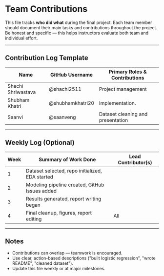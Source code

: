 # Team Contributions

This file tracks **who did what** during the final project. Each team member should document their main tasks and contributions throughout the project. Be honest and specific — this helps instructors evaluate both team and individual effort.

---

## Contribution Log Template

| Name               | GitHub Username  | Primary Roles & Contributions                                                             |
|--------------------|------------------|-------------------------------------------------------------------------------------------|
| Shachi Shriwastava | @shachi2511      | Project management |
| Shubham Khatri     | @shubhamkhatri20 | Implementation.                                                                           |
| Saanvi             | @saanveng        | Dataset cleaning and presentation                                                         |
---

## Weekly Log (Optional)

| Week | Summary of Work Done | Lead Contributor(s)     |
|------|----------------------|--------------------------|
| 1    | Dataset selected, repo initialized, EDA started |             |
| 2    | Modeling pipeline created, GitHub Issues added |                |
| 3    | Results generated, report writing began        |              |
| 4    | Final cleanup, figures, report editing         | All                       |

---

## Notes

- Contributions can overlap — teamwork is encouraged.
- Use clear, action-based descriptions ("built logistic regression", "wrote README", "cleaned dataset").
- Update this file weekly or at major milestones.

